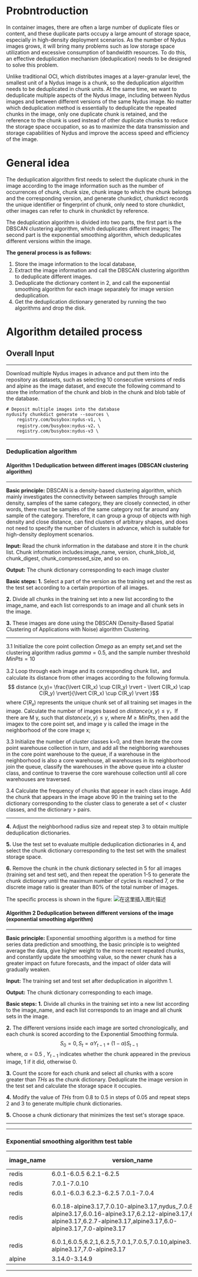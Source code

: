 ﻿# Probntroduction
In container images, there are often a large number of duplicate files or content, and these duplicate parts occupy a large amount of storage space, especially in high-density deployment scenarios. As the number of Nydus images grows, it will bring many problems such as low storage space utilization and excessive consumption of bandwidth resources. To do this, an effective deduplication mechanism (deduplication) needs to be designed to solve this problem.

Unlike traditional OCI, which distributes images at a layer-granular level, the smallest unit of a Nydus image is a chunk, so the deduplication algorithm needs to be deduplicated in chunk units. At the same time, we want to deduplicate multiple aspects of the Nydus image, including between Nydus images and between different versions of the same Nydus image. No matter which deduplication method is essentially to deduplicate the repeated chunks in the image, only one duplicate chunk is retained, and the reference to the chunk is used instead of other duplicate chunks to reduce the storage space occupation, so as to maximize the data transmission and storage capabilities of Nydus and improve the access speed and efficiency of the image.
# General idea
The deduplication algorithm first needs to select the duplicate chunk in the image according to the image information such as the number of occurrences of chunk, chunk size, chunk image to which the chunk belongs and the corresponding version, and generate chunkdict, chunkdict records the unique identifier or fingerprint of chunk, only need to store chunkdict, other images can refer to chunk in chunkdict by reference.

The deduplication algorithm is divided into two parts, the first part is the DBSCAN clustering algorithm, which deduplicates different images; The second part is the exponential smoothing algorithm, which deduplicates different versions within the image.

**The general process is as follows:**
1. Store the image information to the local database,
2. Extract the image information and call the DBSCAN clustering algorithm to deduplicate different images.
3. Deduplicate the dictionary content in 2, and call the exponential smoothing algorithm for each image separately for image version deduplication.
4. Get the deduplication dictionary generated by running the two algorithms and drop the disk.
# Algorithm detailed process
## Overall  Input

*** 
Download multiple Nydus images in advance and put them into the repository as datasets, such as selecting 10 consecutive versions of redis and alpine as the image dataset, and execute the following command to store the information of the chunk and blob in the chunk and blob table of the database.

```shell
# Deposit multiple images into the database
nydusify chunkdict generate --sources \
	registry.com/busybox:nydus-v1, \
	registry.com/busybox:nydus-v2，\
	registry.com/busybox:nydus-v3 \ 
```
***
### Deduplication algorithm
#### Algorithm 1 Deduplication between different images (DBSCAN clustering algorithm)
***
**Basic principle:** DBSCAN is a density-based clustering algorithm, which mainly investigates the connectivity between samples through sample density, samples of the same category, they are closely connected, in other words, there must be samples of the same category not far around any sample of the category. Therefore, it can group a group of objects with high density and close distance, can find clusters of arbitrary shapes, and does not need to specify the number of clusters in advance, which is suitable for high-density deployment scenarios.

**Input:** Read the chunk information in the database and store it in the chunk list. Chunk information includes:image_name, version, chunk_blob_id, chunk_digest, chunk_compressed_size, and so on.

**Output:** The chunk dictionary corresponding to each image cluster

**Basic steps:**
**1.** Select a part of the version as the training set and the rest as the test set according to a certain proportion of all images.

**2.** Divide all chunks in the training set into a new list according to the image_name, and each list corresponds to an image and all chunk sets in the image.

**3.** These images are done using the DBSCAN (Density-Based Spatial Clustering of Applications with Noise) algorithm
Clustering.

***
3.1  Initialize the core point collection $Omega$ as an empty set,and set the clustering algorithm radius $gamma = 0.5$, and the sample number threshold $MinPts = 10$

3.2  Loop through each image and its corresponding chunk list，and calculate its distance from other images according to the following formula.
$$ distance (x,y)= \frac{\lvert C(R_x) \cup  C(R_y) \rvert - \lvert C(R_x) \cap  C(R_y) \rvert}{\lvert C(R_x) \cup  C(R_y) \rvert }$$
where $C(R_x)$ represents the unique chunk set of all training set images in the image. Calculate the number of images based on $distance(x,y)  \leq \gamma$，If there are M y, such that $distance(x,y)  \leq \gamma$, where $M \geq MinPts$, then add the imagex to the core point set, and image y is called the image in the neighborhood of the core image x;

3.3  Initialize the number of cluster classes k=0, and then iterate the core point warehouse collection in turn, and add all the neighboring warehouses in the core point warehouse to the queue, if a warehouse in the neighborhood is also a core warehouse, all warehouses in its neighborhood join the queue, classify the warehouses in the above queue into a cluster class, and continue to traverse the core warehouse collection until all core warehouses are traversed.

3.4  Calculate the frequency of chunks that appear in each class image. Add the chunk that appears in the image above $90%$ in the training set to the dictionary corresponding to the cluster class to generate a set of < cluster classes, and the dictionary > pairs.
***
**4.** Adjust the neighborhood radius size and repeat step 3 to obtain multiple deduplication dictionaries.

**5.** Use the test set to evaluate multiple deduplication dictionaries in 4, and select the chunk dictionary corresponding to the test set with the smallest storage space.

**6.** Remove the chunk in the chunk dictionary selected in 5 for all images (training set and test set), and then repeat the operation 1-5 to generate the chunk dictionary until the maximum number of cycles is reached 7, or the discrete image ratio is greater than 80% of the total number of images.

The specific process is shown in the figure:
![在这里插入图片描述](https://img-blog.csdnimg.cn/6754958a712448d88beaebb31bd5a6b6.png#pic_center)
#### Algorithm 2 Deduplication between different versions of the image (exponential smoothing algorithm)
***
**Basic principle:** Exponential smoothing algorithm is a method for time series data prediction and smoothing, the basic principle is to weighted average the data, give higher weight to the more recent repeated chunks, and constantly update the smoothing value, so the newer chunk has a greater impact on future forecasts, and the impact of older data will gradually weaken.

**Input:** The training set and test set after deduplication in algorithm 1.

**Output:** The chunk dictionary corresponding to each image.

**Basic steps:**
**1.** Divide all chunks in the training set into a new list according to the image_name, and each list corresponds to an image and all chunk sets in the image.

**2.** The different versions inside each image are sorted chronologically, and each chunk is scored according to the Exponential Smoothing formula.
$$S_0 =0 ,S_t = \alpha Y_{t-1} +(1- \alpha)S_{t-1} $$
where, $\alpha=0.5$ , $Y_{t-1}$ indicates whether the chunk appeared in the previous image, 1 if it did, otherwise 0.

**3.** Count the score for each chunk and select all chunks with a score greater than $THs$ as the chunk dictionary. Deduplicate the image version in the test set and calculate the storage space it occupies.

**4.** Modify the value of $THs$ from 0.8 to 0.5 in steps of 0.05 and repeat steps 2 and 3 to generate multiple chunk dictionaries.

**5.** Choose a chunk dictionary that minimizes the test set's storage space.
***

***
### Exponential smoothing algorithm test table
| image_name | version_name                                                                                                                                                               | threshold | toatal_size/chunk_number | train_size/chunk_number | version of train                                                                                                                  | test_size/chunk_number | test after dedulicating | chunkdict_size/chunk_number | dedulicating rate |
|------------|----------------------------------------------------------------------------------------------------------------------------------------------------------------------------|-----------|--------------------------|-------------------------|-----------------------------------------------------------------------------------------------------------------------------------|------------------------|-------------------------|-----------------------------|-------------------|
| redis      | 6.0.1-6.0.5  6.2.1-6.2.5                                                                                                                                                   | 0.8-0.5   | 400589118/30845          | 279657720/21593         | 6.0.1-6.0.5 6.2.1-6,0,2                                                                                                           | 120931398/9252         | 33101227/239            | 44390714/3152               | 0.72628/0.97417   |
| redis      | 7.0.1-7.0.10                                                                                                                                                               | 0.8-0.5   | 443186757/36143          | 310049601/25298         | 7.0.1-7.0.10                                                                                                                      | 133137156/10845        | 36757666/220            | 52307676/3500               | 0.72391/0.97971   |
| redis      | 6.0.1-6.0.3 6.2.3-6.2.5 7.0.1-7.0.4                                                                                                                                        | 0.8-0.5   | 417479153/32963          | 296547755/23711         | 6.0.1,7.0.1,6.0.2,7.0.2,6.0.3,7.0.3,7.0.4                                                                                         | 120931398/9252         | 118743513/7638          | 28642331/2757               | 0.01809/0.17445   |
| redis      | 6.0.18-alpine3.17,7.0.10-alpine3.17,nydus_7.0.8-alpine3.17,6.0.16-alpine3.17,6.2.12-alpine3.17,6.2.11-alpine3.17,6.2.7-alpine3.17,alpine3.17,6.0-alpine3.17,7.0-alpine3.17 | 0.8-0.5   | 119236805/13136          | 82618111/9191           | 6.0.18-alpine3.17,7.0.10-alpine3.17,nydus_7.0.8-alpine3.17,6.0.16-alpine3.17,6.2.12-alpine3.17,6.2.11-alpine3.17,6.2.7-alpine3.17 | 36618694/3945          | 23662492/72             | 6240560/840                 | 0.35381/0.98174   |
| redis      | 6.0.1,6.0.5,6.2,1,6.2.5,7.0.1,7.0.5,7.0.10,alpine3.17,6.0-alpine3.17,7.0-alpine3.17                                                                                        | 0.8-0.5   | 329808250/27128          | 252874807/20099         | 6.0.1,7.0.1,6.0.5,7.0.5,7.0.10,6.2.1                                                                                              | 76933443/7029          | 75686916/5965           | 29788302/3039               | 0.90131/0.15137   |
| alpine     | 3.14.0-3.14.9                                                                                                                                                              | 0.8-0.5   | 28553346/840             | 19969436/579            | 3.14.0-3.14.6                                                                                                                     | 8583910/261            | 6464035/47              | 6509393/96                  | 0.24696/0.18008   |

***


